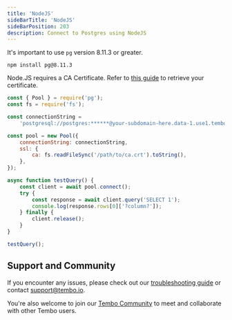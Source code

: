 ```yaml
---
title: 'NodeJS'
sideBarTitle: 'NodeJS'
sideBarPosition: 203
description: Connect to Postgres using NodeJS
---
```


It's important to use `pg` version 8.11.3 or greater.

```shell title="shell"
npm install pg@8.11.3
```

Node.JS requires a CA Certificate. Refer to [this guide](/docs/product/cloud/security/sslmode) to retrieve your certificate.

```js title="app.js"
const { Pool } = require('pg');
const fs = require('fs');

const connectionString =
	'postgresql://postgres:******@your-subdomain-here.data-1.use1.tembo.io:5432/postgres';

const pool = new Pool({
	connectionString: connectionString,
	ssl: {
		ca: fs.readFileSync('/path/to/ca.crt').toString(),
	},
});

async function testQuery() {
	const client = await pool.connect();
	try {
		const response = await client.query('SELECT 1');
		console.log(response.rows[0]['?column?']);
	} finally {
		client.release();
	}
}

testQuery();
```

## Support and Community

If you encounter any issues, please check out our [troubleshooting guide](/docs/product/cloud/troubleshooting) or contact [support@tembo.io](mailto:support@tembo.io).

You're also welcome to join our [Tembo Community](https://join.slack.com/t/tembocommunity/shared_invite/zt-23o25qt91-AnZoC1jhLMLubwia4GeNGw) to meet and collaborate with other Tembo users.

